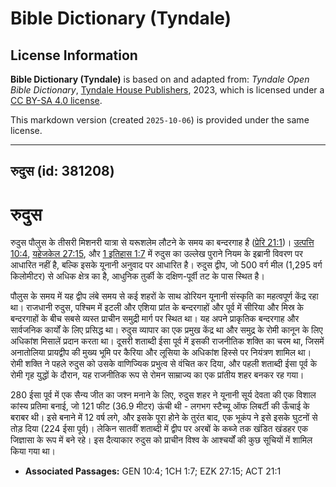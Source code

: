 # Bible Dictionary (Tyndale)

## License Information

**Bible Dictionary (Tyndale)** is based on and adapted from: _Tyndale Open Bible Dictionary_, [Tyndale House Publishers](https://tyndaleopenresources.com/), 2023, which is licensed under a [CC BY-SA 4.0 license](https://creativecommons.org/licenses/by-sa/4.0/legalcode.en).

This markdown version (created `2025-10-06`) is provided under the same license.



--------------------------------

## रुदुस (id: 381208)

रुदुस
=====

रुदुस पौलुस के तीसरी मिशनरी यात्रा से यरूशलेम लौटने के समय का बन्दरगाह है ([प्रेरि 21:1](https://ref.ly/Acts21:1))। [उत्पत्ति 10:4](https://ref.ly/Gen10:4), [यहेजकेल 27:15](https://ref.ly/Ezek27:15), और [1 इतिहास 1:7](https://ref.ly/1Chr1:7) में रुदुस का उल्लेख पुराने नियम के इब्रानी विवरण पर आधारित नहीं है, बल्कि इसके यूनानी अनुवाद पर आधारित है। रुदुस द्वीप, जो 500 वर्ग मील (1,295 वर्ग किलोमीटर) से अधिक क्षेत्र का है, आधुनिक तुर्की के दक्षिण\-पूर्वी तट के पास स्थित है।

पौलुस के समय में यह द्वीप लंबे समय से कई शहरों के साथ डोरियन यूनानी संस्कृति का महत्वपूर्ण केंद्र रहा था। राजधानी रुदुस, पश्चिम में इटली और एशिया प्रांत के बन्दरगाहों और पूर्व में सीरिया और मिस्र के बन्दरगाहों के बीच सबसे व्यस्त प्राचीन समुद्री मार्ग पर स्थित था। यह अपने प्राकृतिक बन्दरगाह और सार्वजनिक कार्यों के लिए प्रसिद्ध था। रुदुस व्यापार का एक प्रमुख केंद्र था और समुद्र के रोमी कानून के लिए अधिकांश मिसालें प्रदान करता था। दूसरी शताब्दी ईसा पूर्व में इसकी राजनीतिक शक्ति का चरम था, जिसमें अनातोलिया प्रायद्वीप की मुख्य भूमि पर कैरिया और लूसिया के अधिकांश हिस्से पर नियंत्रण शामिल था। रोमी शक्ति ने पहले रुदुस को उसके वाणिज्यिक प्रभुत्व से वंचित कर दिया, और पहली शताब्दी ईसा पूर्व के रोमी गृह युद्धों के दौरान, यह राजनीतिक रूप से रोमन साम्राज्य का एक प्रांतीय शहर बनकर रह गया।

280 ईसा पूर्व में एक सैन्य जीत का जश्न मनाने के लिए, रुदुस शहर ने यूनानी सूर्य देवता की एक विशाल कांस्य प्रतिमा बनाई, जो 121 फीट (36\.9 मीटर) ऊंची थी \- लगभग स्टैच्यू ऑफ लिबर्टी की ऊँचाई के बराबर थी। इसे बनाने में 12 वर्ष लगे, और इसके पूरा होने के तुरंत बाद, एक भूकंप ने इसे इसके घुटनों से तोड़ दिया (224 ईसा पूर्व)। लेकिन सातवीं शताब्दी में द्वीप पर अरबों के कब्जे तक खंडित खंडहर एक जिज्ञासा के रूप में बने रहे। इस दैत्याकार रुदुस को प्राचीन विश्व के आश्चर्यों की कुछ सूचियों में शामिल किया गया था।

* **Associated Passages:** GEN 10:4; 1CH 1:7; EZK 27:15; ACT 21:1

